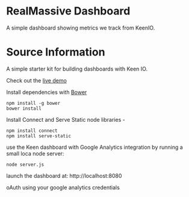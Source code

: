 RealMassive Dashboard
=====================

A simple dashboard showing metrics we track from KeenIO.

Source Information
==================

A simple starter kit for building dashboards with Keen IO.

Check out the [live demo](http://keen-starter-dashboard.brace.io/)

Install dependencies with [Bower](http://bower.io/)

```
npm install -g bower
bower install
```

Install Connect and Serve Static node libraries -

```
npm install connect
npm install serve-static
```

use the Keen dashboard with Google Analytics integration by running a small loca node server:

```
node server.js
```

launch the dashboard at: http://localhost:8080

oAuth using your google analytics credentials
